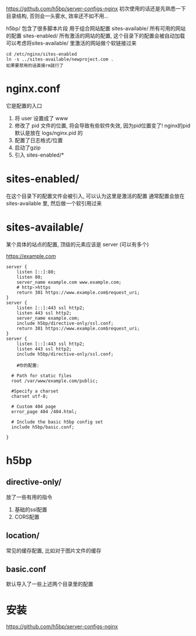 https://github.com/h5bp/server-configs-nginx
初次使用的话还是先熟悉一下目录结构, 否则会一头雾水, 效率还不如不用...

h5bp/ 包含了很多脚本片段 用于组合网站配置
sites-available/ 所有可用的网站的配置
sites-enabled/ 所有激活的网站的配置, 这个目录下的配置会被自动加载 可以考虑将sites-available/ 里激活的网站做个软链接过来
```
cd /etc/nginx/sites-enabled
ln -s ../sites-available/newproject.com .
如果要禁用的话直接rm就行了
```

# nginx.conf #
它是配置的入口
1. 将 user 设置成了 www
2. 修改了 pid 文件的位置, 将会导致有些软件失效, 因为pid位置变了! nginx的pid默认是放在 logs/nginx.pid 的
3. 配置了日志格式/位置
4. 启动了gzip
5. 引入 sites-enabled/*

# sites-enabled/ #
在这个目录下的配置文件会被引入, 可以认为这里是激活的配置
通常配置会放在 sites-available 里, 然后做一个软引用过来

# sites-available/ #
某个具体的站点的配置, 顶级的元素应该是 server (可以有多个)

https://example.com
```
server {
	listen [::]:80;
	listen 80;
	server_name example.com www.example.com;
	# http->https
	return 301 https://www.example.com$request_uri;
}
server {
	listen [::]:443 ssl http2;
	listen 443 ssl http2;
	server_name example.com;
	include h5bp/directive-only/ssl.conf;
 	return 301 https://www.example.com$request_uri;
}
server {
	listen [::]:443 ssl http2;
	listen 443 ssl http2;
	include h5bp/directive-only/ssl.conf;
	
	#你的配置:

  # Path for static files
  root /var/www/example.com/public;

  #Specify a charset
  charset utf-8;

  # Custom 404 page
  error_page 404 /404.html;

  # Include the basic h5bp config set
  include h5bp/basic.conf;

}
```

# h5bp #
## directive-only/ ##
放了一些有用的指令
1. 基础的ssl配置
2. CORS配置

## location/ ##
常见的缓存配置, 比如对于图片文件的缓存

## basic.conf ##
默认导入了一些上述两个目录里的配置

# 安装 #
https://github.com/h5bp/server-configs-nginx
